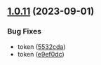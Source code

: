 ## [1.0.11](https://github.com/MubashirAR/github-actions-alpha-releases-mubashir/compare/v1.0.10...v1.0.11) (2023-09-01)


### Bug Fixes

* token ([5532cda](https://github.com/MubashirAR/github-actions-alpha-releases-mubashir/commit/5532cda1dbb8520ede409a836efeb52f6b117fa1))
* token ([e9ef0dc](https://github.com/MubashirAR/github-actions-alpha-releases-mubashir/commit/e9ef0dca28d1ce026188e2ee0a9d436619d78968))
